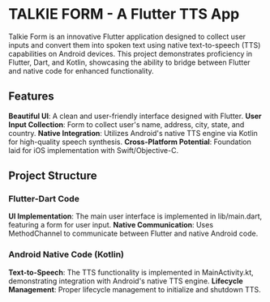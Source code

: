 # TALKIE FORM - A Flutter TTS App

Talkie Form is an innovative Flutter application designed to collect user inputs and convert them into spoken text using native text-to-speech (TTS) capabilities on Android devices. This project demonstrates proficiency in Flutter, Dart, and Kotlin, showcasing the ability to bridge between Flutter and native code for enhanced functionality.

## Features

**Beautiful UI**: A clean and user-friendly interface designed with Flutter.
**User Input Collection**: Form to collect user's name, address, city, state, and country.
**Native Integration**: Utilizes Android's native TTS engine via Kotlin for high-quality speech synthesis.
**Cross-Platform Potential**: Foundation laid for iOS implementation with Swift/Objective-C.

## Project Structure

### Flutter-Dart Code
**UI Implementation**: The main user interface is implemented in lib/main.dart, featuring a form for user input.
**Native Communication**: Uses MethodChannel to communicate between Flutter and native Android code.

### Android Native Code (Kotlin)
**Text-to-Speech**: The TTS functionality is implemented in MainActivity.kt, demonstrating integration with Android's native TTS engine.
**Lifecycle Management**: Proper lifecycle management to initialize and shutdown TTS.
